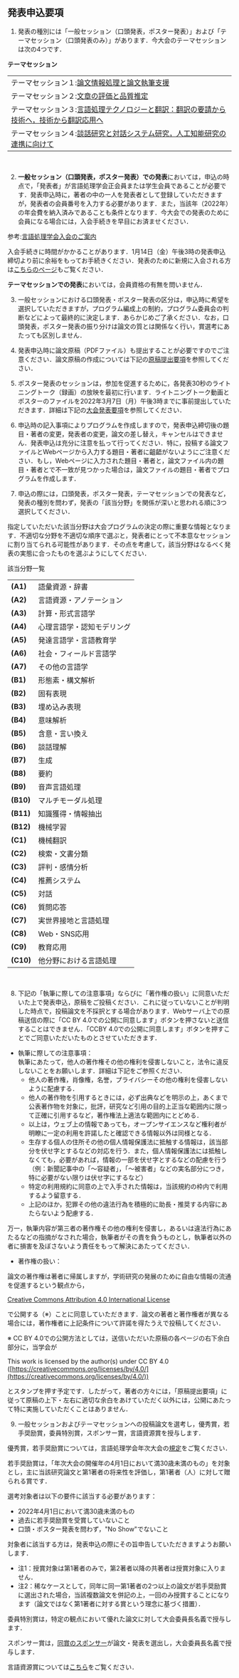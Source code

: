 <h2 id="application_notice">発表申込要項</h2>

1. 発表の種別には「一般セッション（口頭発表，ポスター発表）」および「テーマセッション（口頭発表のみ）」があります．今大会のテーマセッションは次の4つです．

**テーマセッション**
<!-- ヘッダ無しマークダウンテーブル -->
||
| --- |
|テーマセッション１:[論文情報処理と論文執筆支援](https://www.anlp.jp/nlp2022/#ts1)|
|テーマセッション２:[文章の評価と品質推定](https://www.anlp.jp/nlp2022/#ts2)|
|テーマセッション３:[言語処理テクノロジーと翻訳：翻訳の要請から技術へ，技術から翻訳応用へ](https://www.anlp.jp/nlp2022/#ts3)|
|テーマセッション４:[談話研究と対話システム研究，人工知能研究の連携に向けて](https://www.anlp.jp/nlp2022/#ts4)
<br>

2. **一般セッション（口頭発表，ポスター発表）での発表**においては，申込の時点で，「発表者」が言語処理学会正会員または学生会員であることが必要です．発表申込時に，著者の中の一人を発表者として登録していただきますが，<span class="strong1">発表者の会員番号を入力する必要があります．</span>また，当該年（2022年）の年会費を納入済みであることも条件となります．今大会での発表のために会員になる場合には，入会手続きを早目にお済ませください．

参考:[言語処理学会入会のご案内](https://www.anlp.jp/guide/admission.html)

入会手続きに時間がかかることがあります．1月14日（金）午後3時の発表申込締切より前に余裕をもってお手続きください．発表のために新規に入会される方は[こちらのページ](https://anlp.jp/nlp2022/new_member.html)もご覧ください．

**テーマセッションでの発表**においては，会員資格の有無を問いません．

3. 一般セッションにおける口頭発表・ポスター発表の区分は，申込時に希望を選択していただきますが，プログラム編成上の制約，プログラム委員会の判断などによって最終的に決定します．あらかじめご了承ください．なお，口頭発表，ポスター発表の振り分けは論文の質とは関係なく行い，賞選考にあたっても区別しません．

4. <span class="strong1">発表申込時に論文原稿（PDFファイル）も提出することが必要ですのでご注意ください．</span>論文原稿の作成については下記の[原稿提出要項](#submit_notice)を参照してください．

5. ポスター発表のセッションは，参加を促進するために，各発表30秒のライトニングトーク（録画）の放映を最初に行います．ライトニングトーク動画とポスターのファイルを2022年3月7日（月）午後3時までに事前提出していただきます．詳細は下記の[大会発表要項](#presentation_notice)を参照してください．

6. 申込時の記入事項によりプログラムを作成しますので，発表申込締切後の題目・著者の変更，発表者の変更，論文の差し替え，キャンセルはできません．発表申込は充分に注意を払って行ってください．特に，投稿する論文ファイルとWebページから入力する題目・著者に齟齬がないようにご注意ください．もし，Webページに入力された題目・著者と，論文ファイル内の題目・著者とで不一致が見つかった場合は，論文ファイルの題目・著者でプログラムを作成します．

7. 申込の際には，口頭発表，ポスター発表，テーマセッションでの発表など，発表の種別を問わず，発表の「該当分野」を関係が深いと思われる順に3つ選択してください．

指定していただいた該当分野は大会プログラムの決定の際に重要な情報となります．不適切な分野を不適切な順序で選ぶと，発表者にとって不本意なセッションに割り当てられる可能性があります．その点を考慮して，該当分野はなるべく発表の実態に合ったものを選ぶようにしてください．

該当分野一覧

|||
| --- | --- |
| **(A1)** | 語彙資源・辞書 |
| **(A2)** | 言語資源・アノテーション |
| **(A3)** | 計算・形式言語学 |
| **(A4)** | 心理言語学・認知モデリング |
| **(A5)** | 発達言語学・言語教育学 |
| **(A6)** | 社会・フィールド言語学 |
| **(A7)** | その他の言語学 |
| **(B1)** | 形態素・構文解析 |
| **(B2)** | 固有表現 |
| **(B3)** | 埋め込み表現 |
| **(B4)** | 意味解析 |
| **(B5)** | 含意・言い換え |
| **(B6)** | 談話理解 |
| **(B7)** | 生成 |
| **(B8)** | 要約 |
| **(B9)** | 音声言語処理 |
| **(B10)** | マルチモーダル処理 |
| **(B11)** | 知識獲得・情報抽出 |
| **(B12)** | 機械学習 |
| **(C1)** | 機械翻訳 |
| **(C2)** | 検索・文書分類 |
| **(C3)** | 評判・感情分析 |
| **(C4)** | 推薦システム |
| **(C5)** | 対話 |
| **(C6)** | 質問応答 |
| **(C7)** | 実世界接地と言語処理|
| **(C8)** | Web・SNS応用 |
| **(C9)** | 教育応用 |
| **(C10)** | 他分野における言語処理 |
<br>

8. <span class="strong1">下記の「執筆に際しての注意事項」ならびに「著作権の扱い」に同意いただいた上で発表申込，原稿をご投稿ください．これに従っていないことが判明した時点で，投稿論文を不採択とする場合があります．</span>Webサーバ上での原稿送信の際に「CC BY 4.0での公開に同意します」ボタンを押さないと送信することはできません．「CCBY 4.0での公開に同意します」ボタンを押すことでご同意いただいたものとさせていただきます．

- 執筆に際しての注意事項：<br>
執筆にあたって，他人の著作権その他の権利を侵害しないこと，法令に違反しないことをお願いします．詳細は下記をご参照ください．
  - 他人の著作権，肖像権，名誉，プライバシーその他の権利を侵害しないように配慮する．
  - 他人の著作物を引用するときには，必ず出典などを明示の上，あくまで公表著作物を対象に，批評，研究など引用の目的上正当な範囲内に限って正確に引用するなど，著作権法上適法な範囲内にとどめる．
  - 以上は，ウェブ上の情報であっても，オープンサイエンスなど権利者が明瞭に一定の利用を許諾したと確認できる情報以外は同様となる．
  - 生存する個人の住所その他の個人情報保護法に抵触する情報は，該当部分を伏せ字とするなどの対応を行う．また，個人情報保護法には抵触しなくても，必要があれば，情報の一部を伏せ字とするなどの配慮を行う（例：新聞記事中の「～容疑者」，「～被害者」などの実名部分につき，特に必要がない限りは伏せ字にするなど）
  - 特定の利用規約に同意の上で入手された情報は，当該規約の枠内で利用するよう留意する．
  - 上記のほか，犯罪その他の違法行為を積極的に助長・推奨する内容にあたらないよう配慮する．

万一，執筆内容が第三者の著作権その他の権利を侵害し，あるいは違法行為にあたるなどの指摘がなされた場合，執筆者がその責を負うものとし，執筆者以外の者に損害を及ぼさないよう責任をもって解決にあたってください．
</ul>

- 著作権の扱い：

論文の著作権は著者に帰属しますが，学術研究の発展のために自由な情報の流通を促進するという観点から，

[Creative Commons Attribution 4.0 International License](https://creativecommons.org/licenses/by/4.0/)

で公開する（※）ことに同意していただきます．論文の著者と著作権者が異なる場合には，著作権者に上記条件について許諾を得たうえで投稿してください．

※ CC BY 4.0での公開方法としては，送信いただいた原稿の各ページの右下余白部分に，当学会が

This work is licensed by the author(s) under CC BY 4.0<br>
([https://creativecommons.org/licenses/by/4.0/](https://creativecommons.org/licenses/by/4.0/))

とスタンプを押す予定です．したがって，著者の方々には，「原稿提出要項」に従って原稿の上下・左右に適切な余白をあけていただく以外には，公開にあたって特に実施していただくことはありません．

9. 一般セッションおよびテーマセッションへの投稿論文を選考し，優秀賞，若手奨励賞，委員特別賞，スポンサー賞，言語資源賞を授与します．

優秀賞，若手奨励賞については，言語処理学会年次大会の[規定](https://www.anlp.jp/rules/annual_meeting_award.html)をご覧ください．

若手奨励賞は，「年次大会の開催年の4月1日において満30歳未満のもの」を対象とし，主に当該研究論文と第1著者の将来性を評価し，第1著者（人）に対して贈られる賞です．

選考対象者は以下の要件に該当する必要があります：
- 2022年4月1日において満30歳未満のもの
- 過去に若手奨励賞を受賞していないこと
- 口頭・ポスター発表を問わず，"No Show"でないこと  

対象者に該当する方は，発表申込の際にその旨申告していただきますようお願いします．

- 注1：授賞対象は第1著者のみで，第2著者以降の共著者は授賞対象に入りません．
- 注2：稀なケースとして，同年に同一第1著者の2つ以上の論文が若手奨励賞に選出された場合，当該複数論文を併記の上，一回のみ授賞することになります（論文ではなく第1著者に対する賞という理念に基づく措置）．  

委員特別賞は，特定の観点において優れた論文に対して大会委員長名義で授与します．

スポンサー賞は，[同賞のスポンサー](index.html#sponsor)が論文・発表を選出し，大会委員長名義で授与します．

言語資源賞については[こちら](index.html#resourceaward)をご覧ください．
